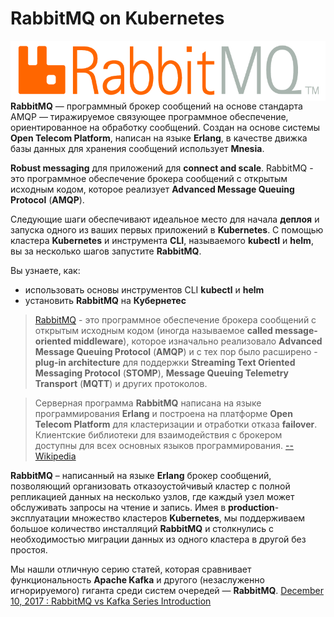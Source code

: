 # RabbitMQ on Kubernetes #

<img align="right" src="./assets/rabbitmq.png">

**RabbitMQ** — программный брокер сообщений на основе стандарта AMQP — тиражируемое связующее программное обеспечение, ориентированное на обработку сообщений. Создан на основе системы **Open Telecom Platform**, написан на языке **Erlang**, в качестве движка базы данных для хранения сообщений использует **Mnesia**. 

**Robust messaging** для приложений для **connect and scale**. RabbitMQ - это программное обеспечение брокера сообщений с открытым исходным кодом, которое реализует **Advanced Message Queuing Protocol**  (**AMQP**).

Следующие шаги обеспечивают идеальное место для начала **деплоя** и запуска одного из ваших первых приложений в **Kubernetes**. С помощью кластера **Kubernetes** и инструмента **CLI**, называемого **kubectl** и **helm**, вы за несколько шагов запустите **RabbitMQ**.

Вы узнаете, как:

- использовать основы инструментов CLI **kubectl** и **helm**
- установить **RabbitMQ** на **Кубернетес**

> [RabbitMQ](https://www.rabbitmq.com/) - это программное обеспечение брокера сообщений с открытым исходным кодом (иногда называемое **called message-oriented middleware**), которое изначально реализовало **Advanced Message Queuing Protocol** (**AMQP**) и с тех пор было расширено - **plug-in architecture** для поддержки **Streaming Text Oriented Messaging Protocol** (**STOMP**), **Message Queuing Telemetry Transport** (**MQTT**) и других протоколов.

> Серверная программа **RabbitMQ** написана на языке программирования **Erlang** и построена на платформе **Open Telecom Platform** для кластеризации и отработки отказа **failover**.  Клиентские библиотеки для взаимодействия с брокером доступны для всех основных языков программирования. [-- Wikipedia](https://en.wikipedia.org/wiki/RabbitMQ)

**RabbitMQ** – написанный на языке **Erlang** брокер сообщений, позволяющий организовать отказоустойчивый кластер с полной репликацией данных на несколько узлов, где каждый узел может обслуживать запросы на чтение и запись. Имея в **production**-эксплуатации множество кластеров **Kubernetes**, мы поддерживаем большое количество инсталляций **RabbitMQ** и столкнулись с необходимостью миграции данных из одного кластера в другой без простоя.

Мы нашли отличную серию статей, которая сравнивает функциональность **Apache Kafka** и другого (незаслуженно игнорируемого) гиганта среди систем очередей — **RabbitMQ**. 
[December 10, 2017 : RabbitMQ vs Kafka Series Introduction](https://jack-vanlightly.com/blog/2017/12/3/rabbitmq-vs-kafka-series-introduction)